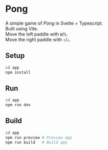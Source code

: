 # Pong
A simple game of *Pong* in Svelte + Typescript.  
Built using Vite.  
Move the left paddle with `W`/`S`.  
Move the right paddle with `↑`/`↓`.  

## Setup
```bash
cd app
npm install
```

## Run
```bash
cd app
npm run dev
```

## Build
```bash
cd app
npm run preview # Preview app
npm run build   # Build app
```